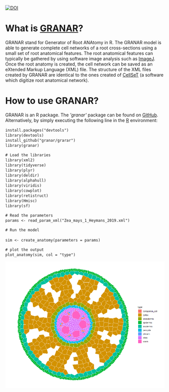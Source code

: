 [![DOI](https://zenodo.org/badge/DOI/10.5281/zenodo.3059839.svg)](https://doi.org/10.5281/zenodo.3059839)

# What is [GRANAR](https://granar.github.io/)?

GRANAR stand for Generator of Root ANAtomy in R. The GRANAR model is able to generate complete cell networks of a root cross-sections using a small set of root anatomical features. The root anatomical features can typically be gathered by using software image analysis such as [ImageJ](https://imagej.net/Welcome). Once the root anatomy is created, the cell network can be saved as an eXtended Markup Language (XML) file. The structure of the XML files created by GRANAR are identical to the ones created of [CellSeT](https://www.nottingham.ac.uk/research/groups/cvl/software/cellset.aspx) (a software which digitize root anatomical network).

# How to use GRANAR?

GRANAR is an R package. The *'granar'* package can be found on [GitHub](https://github.com/granar/granar).
Alternatively, by simply executing the following line in the [R](https://cran.r-project.org/) environment:

```{r}
install.packages("devtools")
library(devtools)
install_github("granar/grarar")
library(granar)
```

```{r preambule, echo=T, warning=F, message=F}
# Load the libraries
library(xml2)
library(tidyverse)
library(plyr)
library(deldir)
library(alphahull)
library(viridis)
library(cowplot)
library(retistruct)
library(Hmisc)
library(sf)
```

```{r}
# Read the parameters
params <- read_param_xml("Zea_mays_1_Heymans_2019.xml")
```

```{r GRANAR, message = F, warning= F}
# Run the model

sim <- create_anatomy(parameters = params)
```

```{r plot}
# plot the output
plot_anatomy(sim, col = "type")
```

![](modelparam/Zea_mays.png)
